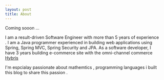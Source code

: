 ```yaml
---
layout: post
title: About
---
```


Coming sooon ...


I am a result-driven Software Engineer with more than 5 years of experience . I am a Java programmer experienced in building web applications using Spring, Spring MVC, Spring Security and JPA. As a software developer, I have 3 years building e-commerce site with the omni-channel commerce [Hybris](www.hybris.com)  

I'm espcialay passionate about mathemtics , programming languages  i built this blog to share this passion .